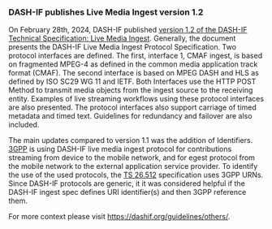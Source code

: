 ### DASH-IF publishes Live Media Ingest version 1.2

On February 28th, 2024, DASH-IF published [version 1.2 of the DASH-IF Technical Specification: Live Media Ingest](https://dashif-documents.azurewebsites.net/Ingest/master/DASH-IF-Ingest.html). Generally, the document presents the DASH-IF Live Media Ingest Protocol Specification. Two protocol interfaces are defined. The first, interface 1, CMAF ingest, is based on fragmented MPEG-4 as defined in the common media application track format (CMAF). The second interface is based on MPEG DASH and HLS as defined by ISO SC29 WG 11 and IETF. Both Interfaces use the HTTP POST Method to transmit media objects from the ingest source to the receiving entity. Examples of live streaming workflows using these protocol interfaces are also presented. The protocol interfaces also support carriage of timed metadata and timed text. Guidelines for redundancy and failover are also included.

The main updates compared to version 1.1 was the addition of Identifiers. [3GPP](https://www.3gpp.org) is using DASH-IF live media ingest protocol for contributions streaming from device to the mobile network, and for egest protocol from the mobile network to the external application service provider. To identify the use of the used protocols, the [TS 26.512](https://portal.3gpp.org/desktopmodules/Specifications/SpecificationDetails.aspx?specificationId=3647) specification uses 3GPP URNs. Since DASH-IF protocols are generic, it it was considered  helpful if the DASH-IF ingest spec defines URI identifier(s) and then 3GPP reference them.

For more context please visit https://dashif.org/guidelines/others/.
